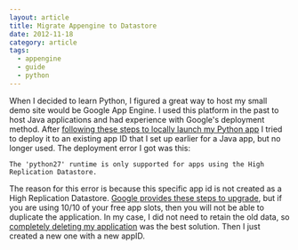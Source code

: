 ```yaml
---
layout: article
title: Migrate Appengine to Datastore
date: 2012-11-18
category: article
tags:
  - appengine
  - guide
  - python
---
```


When I decided to learn Python, I figured a great way to host my small demo site would be Google App Engine. I used this platform in the past to host Java applications and had experience with Google's deployment method. After [following these steps&nbsp;to locally launch my Python app](https://developers.google.com/appengine/docs/python/gettingstartedpython27/ "following these steps to locally launch my Python app")&nbsp;I tried to deploy it to an existing app ID that I set up earlier for a Java app, but no longer used. The deployment error I got was this:

```
The 'python27' runtime is only supported for apps using the High Replication Datastore.
```

The reason for this error is because this specific app id is not created as a High Replication Datastore. [Google provides these steps to upgrade](https://developers.google.com/appengine/docs/adminconsole/migration), but if you are using 10/10 of your free app slots, then you will not be able to duplicate the application. In my case, I did not need to retain the old data, so [completely deleting my application](https://developers.google.com/appengine/docs/adminconsole/applicationsettings#Disable_or_Delete_Your_Application) was the best solution. Then I just created a new one with a new appID.
